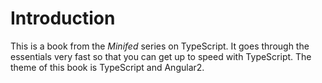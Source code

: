 # Introduction

This is a book from the *Minifed* series on TypeScript. It goes through the essentials very fast so that you can get up to speed with TypeScript. The theme of this book is TypeScript and Angular2.

